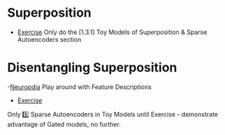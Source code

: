 
# Superposition 

- [Exercise](https://colab.research.google.com/github/callummcdougall/ARENA_3.0/blob/master_file/chapter1_transformer_interp/exercises/part31_superposition_and_saes/1.3.1_Toy_Models_of_Superposition_&_SAEs_exercises.ipynb?t=20241230)
Only do the [1.3.1] Toy Models of Superposition & Sparse Autoencoders section

# Disentangling Superposition 
-[Neuropdia](https://www.neuronpedia.org/gemma-2-2b/3-gemmascope-mlp-65k/10)
Play around with Feature Descriptions


- [Exercise](https://colab.research.google.com/github/callummcdougall/ARENA_3.0/blob/master_file/chapter1_transformer_interp/exercises/part31_superposition_and_saes/1.3.1_Toy_Models_of_Superposition_&_SAEs_exercises.ipynb?t=20241230)

Only 5️⃣ Sparse Autoencoders in Toy Models until Exercise - demonstrate advantage of Gated models, no further.

